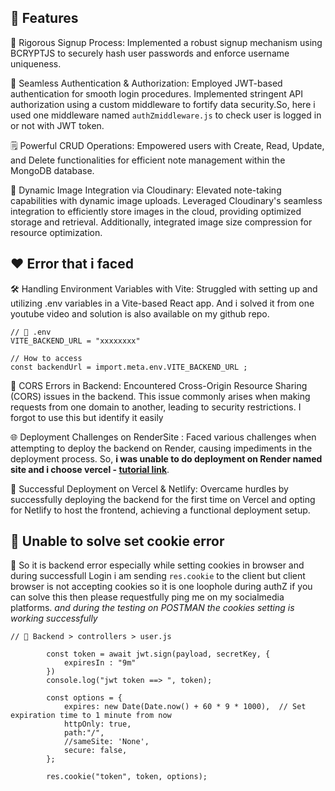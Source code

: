 ## 💚 Features

🔐 Rigorous Signup Process: Implemented a robust signup mechanism using BCRYPTJS to securely hash user passwords and enforce username uniqueness.

🔑 Seamless Authentication & Authorization: Employed JWT-based authentication for smooth login procedures. Implemented stringent API authorization using a custom middleware to fortify data security.So, here i used one middleware named `authZmiddleware.js` to check user is logged in or not with JWT token.

🗒️ Powerful CRUD Operations: Empowered users with Create, Read, Update, and Delete functionalities for efficient note management within the MongoDB database.

📸 Dynamic Image Integration via Cloudinary: Elevated note-taking capabilities with dynamic image uploads. Leveraged Cloudinary's seamless integration to efficiently store images in the cloud, providing optimized storage and retrieval. Additionally, integrated image size compression for resource optimization.

## ❤️ Error that i faced

🛠️ Handling Environment Variables with Vite: Struggled with setting up and utilizing .env variables in a Vite-based React app. And i solved it from one youtube video and solution is also available on my github repo. 
```
// 📂 .env
VITE_BACKEND_URL = "xxxxxxxx" 

// How to access
const backendUrl = import.meta.env.VITE_BACKEND_URL ;
```
🚧 CORS Errors in Backend: Encountered Cross-Origin Resource Sharing (CORS) issues in the backend. This issue commonly arises when making requests from one domain to another, leading to security restrictions. I forgot to use this but identify it easily

🌐 Deployment Challenges on RenderSite : Faced various challenges when attempting to deploy the backend on Render, causing impediments in the deployment process. So, **i was unable to do deployment on Render named site and i choose vercel - [tutorial link](https://www.youtube.com/watch?v=eXAYkk99TaY)**. 

🚀 Successful Deployment on Vercel & Netlify: Overcame hurdles by successfully deploying the backend for the first time on Vercel and opting for Netlify to host the frontend, achieving a functional deployment setup.

## 💛 Unable to solve set cookie error

🍪 So it is backend error especially while setting cookies in browser and during successfull Login i am sending `res.cookie` to the client but client browser is not accepting cookies so it is one loophole during authZ if you can solve this then please requestfully ping me on my socialmedia platforms. *and during the testing on POSTMAN the cookies setting is working successfully*
```
// 📂 Backend > controllers > user.js

        const token = await jwt.sign(payload, secretKey, {
            expiresIn : "9m"
        })
        console.log("jwt token ==> ", token);

        const options = {
            expires: new Date(Date.now() + 60 * 9 * 1000),  // Set expiration time to 1 minute from now
            httpOnly: true,
            path:"/",
            //sameSite: 'None',
            secure: false,
        };

        res.cookie("token", token, options);
```
